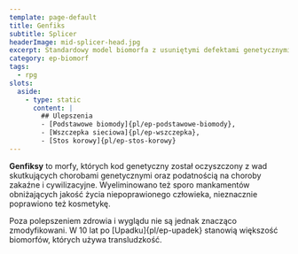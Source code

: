 ```yaml
---
template: page-default
title: Genfiks
subtitle: Splicer
headerImage: mid-splicer-head.jpg
excerpt: Standardowy model biomorfa z usuniętymi defektami genetycznymi
category: ep-biomorf
tags:
  - rpg
slots:
  aside:
    - type: static
      content: |
        ## Ulepszenia
        - [Podstawowe biomody]{pl/ep-podstawowe-biomody}, 
        - [Wszczepka sieciowa]{pl/ep-wszczepka}, 
        - [Stos korowy]{pl/ep-stos-korowy}
---
```

**Genfiksy** to morfy, których kod genetyczny został oczyszczony z wad skutkujących chorobami genetycznymi oraz podatnością na choroby zakaźne i cywilizacyjne. Wyeliminowano też sporo mankamentów obniżających jakość życia niepoprawionego człowieka, nieznacznie poprawiono też kosmetykę. 

Poza polepszeniem zdrowia i wyglądu nie są jednak znacząco zmodyfikowani. W 10 lat po [Upadku]{pl/ep-upadek} stanowią większość biomorfów, których używa transludzkość.